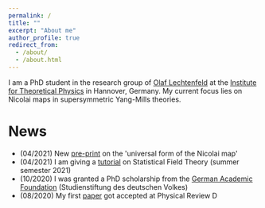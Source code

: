 ```yaml
---
permalink: /
title: ""
excerpt: "About me"
author_profile: true
redirect_from: 
  - /about/
  - /about.html
---
```


I am a PhD student in the research group of [Olaf Lechtenfeld](https://www.itp.uni-hannover.de/lechtenf.html?&L=1) at the [Institute for Theoretical Physics](https://www.itp.uni-hannover.de/itp.html?&L=1) in Hannover, Germany. My current focus lies on Nicolai maps in supersymmetric Yang-Mills theories.

News
======
* (04/2021) New [pre-print](https://arxiv.org/abs/2104.00012) on the 'universal form of the Nicolai map'
* (04/2021) I am giving a [tutorial](https://qis.verwaltung.uni-hannover.de/qisserver/servlet/de.his.servlet.RequestDispatcherServlet?state=verpublish&status=init&vmfile=no&publishid=335837&moduleCall=webInfo&publishConfFile=webInfo&publishSubDir=veranstaltung&noDBAction=y&init=y) on Statistical Field Theory (summer semester 2021)
* (10/2020) I was granted a PhD scholarship from the [German Academic Foundation](https://www.studienstiftung.de/en) (Studienstiftung des deutschen Volkes)
* (08/2020) My first [paper](https://journals.aps.org/prd/abstract/10.1103/PhysRevD.102.063520) got accepted at Physical Review D
